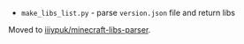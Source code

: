* `make_libs_list.py` - parse `version.json` file and return libs

Moved to [iiiypuk/minecraft-libs-parser](https://github.com/iiiypuk/minecraft-libs-parser).
